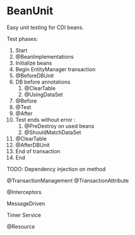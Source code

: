 # BeanUnit
Easy unit testing for CDI beans.


Test phases:
1. Start
1. @BeanImplementations
1. Initialize beans
1. Begin EntityManager transaction
1. @BeforeDBUnit
1. DB before annotations 
    1. @ClearTable 
    1. @UsingDataSet 
1. @Before
1. @Test
1. @After
1. Test ends without error :
    1. @PreDestroy on used beans
    1. @ShouldMatchDataSet        
1. @ClearTable
1. @AfterDBUnit
1. End of transaction
1. End


TODO: 
Dependency injection on method

@TransactionManagement
@TransactionAttribute

@Interceptors

MessageDriven

Timer Service

@Resource

